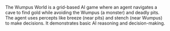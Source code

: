 The Wumpus World is a grid-based AI game where an agent navigates a cave to find gold while avoiding the Wumpus (a monster) and deadly pits. The agent uses percepts like breeze (near pits) and stench (near Wumpus) to make decisions. It demonstrates basic AI reasoning and decision-making.
